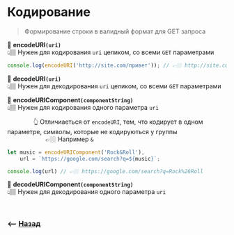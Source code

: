 # Кодирование
> Формирование строки в валидный формат для GET запроса

💠 **encodeURI`(uri)`**   
👆🏽 Нужен для кодирования `uri` целиком, со всеми `GET` параметрами

```javascript
console.log(encodeURI('http://site.com/привет')); // 👉🏼 http://site.com/%D0%BF%D1%80%D0%B8%D0%B2%D0%B5%D1%82
```

💠 **decodeURI`(uri)`**   
👆🏽 Нужен для декодирования `uri` целиком, со всеми `GET` параметрами

💠 **encodeURIComponent`(componentString)`**   
👆🏽 Нужен для кодирования одного параметра `uri`  

&emsp;&emsp;&emsp;&emsp; 👆 Отличиаеться от `encodeURI`, тем, что кодирует в одном параметре, символы, которые не кодируються у группы  
&emsp;&emsp;&emsp;&emsp;&emsp;&emsp; 👉🏼 Например `&`

```javascript
let music = encodeURIComponent('Rock&Roll'),
    url = `https://google.com/search?q=${music}`;

console.log(url) // 👉🏼 https://google.com/search?q=Rock%26Roll
```

💠 **decodeURIComponent`(componentString)`**   
👆🏽 Нужен для декодирования одного параметра `uri`

<br>

### ⟵ **<a href="../../readme.md">Назад</a>**